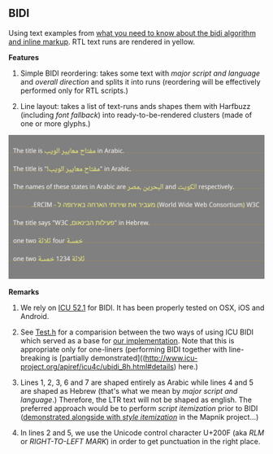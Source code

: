 BIDI
----

Using text examples from [what you need to know about the bidi algorithm and inline markup](http://people.w3.org/rishida/scripts/bidi). RTL text runs are rendered in yellow. 

**Features**

1. Simple BIDI reordering: takes some text with *major script and language* and *overall direction* and splits it into runs (reordering will be effectively performed only for RTL scripts.)

2. Line layout: takes a list of text-runs ands shapes them with Harfbuzz (including *font fallback*) into ready-to-be-rendered clusters (made of one or more glyphs.)

![Screenshot](screenshot.png)

**Remarks**

1. We rely on [ICU 52.1](http://www.icu-project.org/apiref/icu4c/ubidi_8h.html) for BIDI. It has been properly tested on OSX, iOS and Android.

2. See [Test.h](src/Test.h) for a comparision between the two ways of using ICU BIDI which served as a base for [our implementation](src/TextGroup.cpp#L17-42). Note that this is appropriate only for one-liners (performing BIDI together with line-breaking is [partially demonstrated]((http://www.icu-project.org/apiref/icu4c/ubidi_8h.html#details) here.)

3. Lines 1, 2, 3, 6 and 7 are shaped entirely as Arabic while lines 4 and 5 are shaped as Hebrew (that's what we mean by *major script and language*.) Therefore, the LTR text will not be shaped as english. The preferred approach would be to perform *script itemization* prior to BIDI ([demonstrated alongside with *style itemization*](https://github.com/mapnik/mapnik/blob/64d5153aeaeb1c9e736bfead297dfea39b066d2c/src/text/itemizer.cpp) in the Mapnik project...)

4. In lines 2 and 5, we use the Unicode control character U+200F (aka *RLM* or *RIGHT-TO-LEFT MARK*) in order to get punctuation in the right place.
